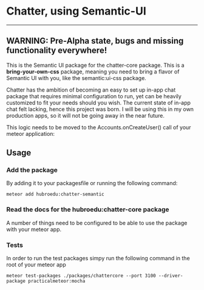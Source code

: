 

# Chatter, using Semantic-UI
---

## WARNING: Pre-Alpha state, bugs and missing functionality everywhere!

This is the Semantic UI package for the chatter-core package. This is a **bring-your-own-css** package, meaning you need to bring a flavor of Semantic UI with you, like the semantic:ui-css package.

Chatter has the ambition of becoming an easy to set up in-app chat package that requires minimal configuration to run, yet can be heavily customized to fit your needs should you wish. The current state of in-app chat felt lacking, hence this project was born. I will be using this in my own production apps, so it will not be going away in the near future.

This logic needs to be moved to the Accounts.onCreateUser() call of your meteor application:

## Usage

### Add the package

By adding it to your packagesfile or running the following command:

```
meteor add hubroedu:chatter-semantic
```

### Read the docs for the hubroedu:chatter-core package

A number of things need to be configured to be able to use the package with your meteor app.

### Tests

In order to run the test packages simpy run the following command in the root of your meteor app

```
meteor test-packages ./packages/chattercore --port 3100 --driver-package practicalmeteor:mocha
```
